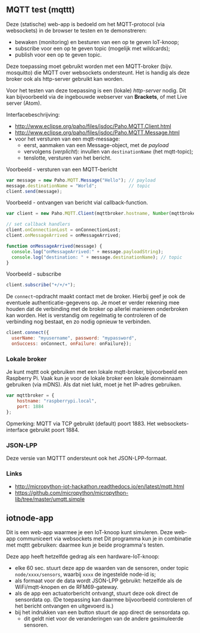 ## MQTT test (mqttt)

Deze (statische) web-app is bedoeld om het MQTT-protocol (via websockets) in de browser te testen en te demonstreren:

* bewaken (monitoring) en besturen van een op te geven IoT-knoop;
* subscribe voor een op te geven topic (mogelijk met wildcards);
* publish voor een op te geven topic.

Deze toepassing moet gebruikt worden met een MQTT-broker (bijv. mosquitto) die MQTT over websockets ondersteunt.
Het is handig als deze broker ook als http-server gebruikt kan worden.

Voor het testen van deze toepassing is een (lokale) *http-server* nodig.
Dit kan bijvoorbeeld via de ingebouwde webserver van **Brackets**, of met Live server (Atom).

Interfacebeschrijving:

* http://www.eclipse.org/paho/files/jsdoc/Paho.MQTT.Client.html
* http://www.eclipse.org/paho/files/jsdoc/Paho.MQTT.Message.html
* voor het versturen van een mqtt-message: 
  * eerst, aanmaken van een Message-object, met de *payload*
  * vervolgens (*verplicht*): invullen van `destinationName` (het mqtt-topic);
  * tenslotte, versturen van het bericht.

Voorbeeld - versturen van een MQTT-bericht

``` javascript
var message = new Paho.MQTT.Message("Hello"); // payload
message.destinationName = "World";            // topic
client.send(message);
```

Voorbeeld - ontvangen van bericht vial callback-function.

```javascript
var client = new Paho.MQTT.Client(mqttbroker.hostname, Number(mqttbroker.port), "clientId");

// set callback handlers
client.onConnectionLost = onConnectionLost;
client.onMessageArrived = onMessageArrived;

function onMessageArrived(message) {
  console.log("onMessageArrived:" + message.payloadString);
  console.log("destination: " + message.destinationName); // topic
}

```

Voorbeeld - subscribe

``` javascript
client.subscribe("+/+/+");
```

De `connect`-opdracht maakt contact met de broker.
Hierbij geef je ook de eventuele authenticatie-gegevens op.
Je moet er verder rekening mee houden dat de verbinding met de broker op allerlei manieren onderbroken kan worden.
Het is verstandig om regelmatig te controleren of de verbinding nog bestaat, en zo nodig opnieuw te verbinden.

``` javascript
client.connect({
  userName: "myusername", password: "mypassword",
  onSuccess: onConnect, onFailure: onFailure});
``` 

### Lokale broker

Je kunt mqttt ook gebruiken met een lokale mqtt-broker, bijvoorbeeld een Raspberry Pi.
Vaak kun je voor de lokale broker een lokale domeinnaam gebruiken (via mDNS).
Als dat niet lukt, moet je het IP-adres gebruiken.

``` javascript
var mqttbroker = {
    hostname: "raspberrypi.local",
    port: 1884
};
```

Opmerking: MQTT via TCP gebruikt (default) poort 1883. Het websockets-interface gebruikt poort 1884.

### JSON-LPP

Deze versie van MQTTT ondersteunt ook het JSON-LPP-formaat.

### Links

* http://micropython-iot-hackathon.readthedocs.io/en/latest/mqtt.html
* https://github.com/micropython/micropython-lib/tree/master/umqtt.simple

## iotnode-app

Dit is een web-app waarmee je een IoT-knoop kunt simuleren.
Deze web-app communiceert via websockets met 
Dit programma kun je in combinatie met mqttt gebruiken: daarmee kun je beide programma's testen.

Deze app heeft hetzelfde gedrag als een hardware-IoT-knoop:

* elke 60 sec. stuurt deze app de waarden van de sensoren, onder topic `node/xxxx/sensors`, waarbij `xxxx` de ingestelde node-id is;
* als formaat voor de data wordt JSON-LPP gebruikt: hetzelfde als de WiFi/mqtt-knopen en de RFM69-gateway.
* als de app een actuatorbericht ontvangt, stuurt deze ook direct de sensordata op. (De toepassing kan daarmee bijvoorbeeld controleren of het bericht ontvangen en uitgevoerd is.)
* bij het indrukken van een button stuurt de app direct de sensordata op.
  * dit geldt niet voor de veranderingen van de andere gesimuleerde sensoren.

